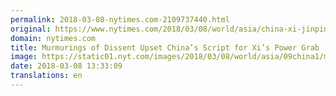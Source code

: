 ```yaml
---
permalink: 2018-03-08-nytimes.com-2109737440.html
original: https://www.nytimes.com/2018/03/08/world/asia/china-xi-jinping-term-limits-dissent.html?partner=rss&amp;emc=rss
domain: nytimes.com
title: Murmurings of Dissent Upset China’s Script for Xi’s Power Grab
image: https://static01.nyt.com/images/2018/03/08/world/asia/09china1/merlin_135027231_573c6473-027b-4cc1-8ca0-d4c5e49377ae-mediumThreeByTwo440.jpg
date: 2018-03-08 13:33:09
translations: en
---
```


